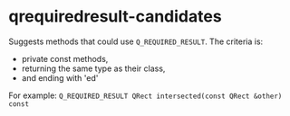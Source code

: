 # qrequiredresult-candidates

Suggests methods that could use `Q_REQUIRED_RESULT`.
The criteria is:
- private const methods,
- returning the same type as their class,
- and ending with 'ed'

For example:
`Q_REQUIRED_RESULT QRect intersected(const QRect &other) const`
